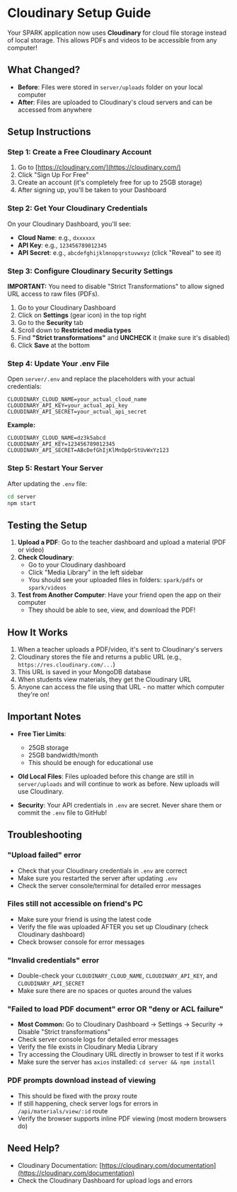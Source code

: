 # Cloudinary Setup Guide

Your SPARK application now uses **Cloudinary** for cloud file storage instead of local storage. This allows PDFs and videos to be accessible from any computer!

## What Changed?

- **Before**: Files were stored in `server/uploads` folder on your local computer
- **After**: Files are uploaded to Cloudinary's cloud servers and can be accessed from anywhere

## Setup Instructions

### Step 1: Create a Free Cloudinary Account

1. Go to [https://cloudinary.com/](https://cloudinary.com/)
2. Click "Sign Up For Free"
3. Create an account (it's completely free for up to 25GB storage)
4. After signing up, you'll be taken to your Dashboard

### Step 2: Get Your Cloudinary Credentials

On your Cloudinary Dashboard, you'll see:
- **Cloud Name**: e.g., `dxxxxxx`
- **API Key**: e.g., `123456789012345`
- **API Secret**: e.g., `abcdefghijklmnopqrstuvwxyz` (click "Reveal" to see it)

### Step 3: Configure Cloudinary Security Settings

**IMPORTANT:** You need to disable "Strict Transformations" to allow signed URL access to raw files (PDFs).

1. Go to your Cloudinary Dashboard
2. Click on **Settings** (gear icon) in the top right
3. Go to the **Security** tab
4. Scroll down to **Restricted media types**
5. Find **"Strict transformations"** and **UNCHECK** it (make sure it's disabled)
6. Click **Save** at the bottom

### Step 4: Update Your .env File

Open `server/.env` and replace the placeholders with your actual credentials:

```env
CLOUDINARY_CLOUD_NAME=your_actual_cloud_name
CLOUDINARY_API_KEY=your_actual_api_key
CLOUDINARY_API_SECRET=your_actual_api_secret
```

**Example:**
```env
CLOUDINARY_CLOUD_NAME=dz3k5abcd
CLOUDINARY_API_KEY=123456789012345
CLOUDINARY_API_SECRET=ABcDefGhIjKlMnOpQrStUvWxYz123
```

### Step 5: Restart Your Server

After updating the `.env` file:

```bash
cd server
npm start
```

## Testing the Setup

1. **Upload a PDF**: Go to the teacher dashboard and upload a material (PDF or video)
2. **Check Cloudinary**:
   - Go to your Cloudinary dashboard
   - Click "Media Library" in the left sidebar
   - You should see your uploaded files in folders: `spark/pdfs` or `spark/videos`
3. **Test from Another Computer**: Have your friend open the app on their computer
   - They should be able to see, view, and download the PDF!

## How It Works

1. When a teacher uploads a PDF/video, it's sent to Cloudinary's servers
2. Cloudinary stores the file and returns a public URL (e.g., `https://res.cloudinary.com/...`)
3. This URL is saved in your MongoDB database
4. When students view materials, they get the Cloudinary URL
5. Anyone can access the file using that URL - no matter which computer they're on!

## Important Notes

- **Free Tier Limits**:
  - 25GB storage
  - 25GB bandwidth/month
  - This should be enough for educational use

- **Old Local Files**: Files uploaded before this change are still in `server/uploads` and will continue to work as before. New uploads will use Cloudinary.

- **Security**: Your API credentials in `.env` are secret. Never share them or commit the `.env` file to GitHub!

## Troubleshooting

### "Upload failed" error
- Check that your Cloudinary credentials in `.env` are correct
- Make sure you restarted the server after updating `.env`
- Check the server console/terminal for detailed error messages

### Files still not accessible on friend's PC
- Make sure your friend is using the latest code
- Verify the file was uploaded AFTER you set up Cloudinary (check Cloudinary dashboard)
- Check browser console for error messages

### "Invalid credentials" error
- Double-check your `CLOUDINARY_CLOUD_NAME`, `CLOUDINARY_API_KEY`, and `CLOUDINARY_API_SECRET`
- Make sure there are no spaces or quotes around the values

### "Failed to load PDF document" error OR "deny or ACL failure"
- **Most Common:** Go to Cloudinary Dashboard → Settings → Security → Disable "Strict transformations"
- Check server console logs for detailed error messages
- Verify the file exists in Cloudinary Media Library
- Try accessing the Cloudinary URL directly in browser to test if it works
- Make sure the server has `axios` installed: `cd server && npm install`

### PDF prompts download instead of viewing
- This should be fixed with the proxy route
- If still happening, check server logs for errors in `/api/materials/view/:id` route
- Verify the browser supports inline PDF viewing (most modern browsers do)

## Need Help?

- Cloudinary Documentation: [https://cloudinary.com/documentation](https://cloudinary.com/documentation)
- Check the Cloudinary Dashboard for upload logs and errors
